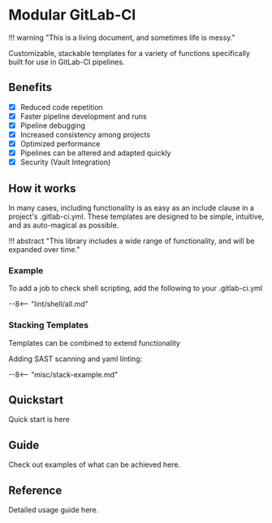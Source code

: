 # Modular GitLab-CI

!!! warning "This is a living document, and sometimes life is messy."

Customizable, stackable templates for a variety of functions specifically built for use in GitLab-CI pipelines.

## Benefits

- [X] Reduced code repetition
- [X] Faster pipeline development and runs
- [X] Pipeline debugging
- [X] Increased consistency among projects
- [X] Optimized performance
- [X] Pipelines can be altered and adapted quickly
- [X] Security (Vault Integration)

## How it works

In many cases, including functionality is as easy as an include clause in a project's .gitlab-ci.yml. These templates are designed to be simple, intuitive, and as auto-magical as possible.

!!! abstract "This library includes a wide range of functionality, and will be expanded over time."

### Example

To add a job to check shell scripting, add the following to your .gitlab-ci.yml

--8<-- "lint/shell/all.md"

### Stacking Templates

Templates can be combined to extend functionality

Adding SAST scanning and yaml linting:

--8<-- "misc/stack-example.md"

## Quickstart

Quick start is here

## Guide

Check out examples of what can be achieved here.

## Reference

Detailed usage guide here.